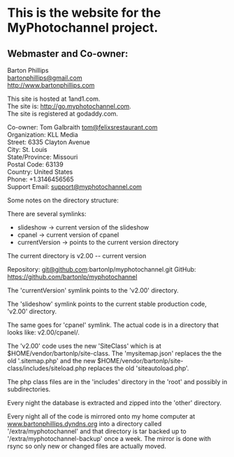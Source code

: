 # This is the website for the MyPhotochannel project.
## Webmaster and Co-owner:  
Barton Phillips  
bartonphillips@gmail.com  
http://www.bartonphillips.com

This site is hosted at 1and1.com.  
The site is: http://go.myphotochannel.com.  
The site is registered at godaddy.com.

Co-owner: Tom Galbraith <tom@felixsrestaurant.com>  
Organization: KLL Media  
Street: 6335 Clayton Avenue  
City: St. Louis  
State/Province: Missouri  
Postal Code: 63139  
Country: United States  
Phone: +1.3146456565  
Support Email: support@myphotochannel.com  

Some notes on the directory structure:

There are several symlinks:
* slideshow -> current version of the slideshow
* cpanel -> current version of cpanel
* currentVersion -> points to the current version directory

The current directory is v2.00 -- current version

Repository: git@github.com:bartonlp/myphotochannel.git
GitHub: https://github.com/bartonlp/myphotochannel

The 'currentVersion' symlink points to the 'v2.00' directory.

The 'slideshow' symlink points to the current stable production code, 'v2.00' directory.

The same goes for 'cpanel' symlink. The actual code is in a directory that looks like:
  v2.00/cpanel/.

The 'v2.00' code uses the new 'SiteClass' which is at $HOME/vendor/bartonlp/site-class. 
The 'mysitemap.json' replaces the the old '.sitemap.php' and the new $HOME/vendor/bartonlp/site-class/includes/siteload.php 
replaces the old 'siteautoload.php'.

The php class files are in the 'includes' directory in the 'root' and possibly in subdirectories.

Every night the database is extracted and zipped into the 'other' directory.

Every night all of the code is mirrored onto my home computer at www.bartonphillips.dyndns.org into
a directory called '/extra/myphotochannel' and that directory is tar backed up to '/extra/myphotochannel-backup'
once a week.  The mirror is done with rsync so only new or changed files are actually moved.
